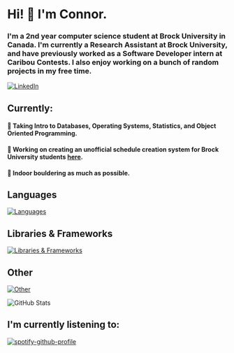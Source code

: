 # Hi! 👋 I'm Connor.

### I'm a 2nd year computer science student at Brock University in Canada.  I'm currently a Research Assistant at Brock University, and have previously worked as a Software Developer intern at Caribou Contests.  I also enjoy working on a bunch of random projects in my free time.

[![LinkedIn](https://skillicons.dev/icons?i=linkedin)](https://www.linkedin.com/in/connor-bernard/)

## Currently:
#### 🤔 Taking Intro to Databases, Operating Systems, Statistics, and Object Oriented Programming.
#### 🔨 Working on creating an unofficial schedule creation system for Brock University students [here](https://github.com/iOlivers/BrockTimeTable).
#### 🧗 Indoor bouldering as much as possible.

## Languages
[![Languages](https://skillicons.dev/icons?i=java,python,html,css,js,ts,php,latex)](https://www.github.com/condyl)

## Libraries & Frameworks
[![Libraries & Frameworks](https://skillicons.dev/icons?i=react,django,flask,threejs,selenium,tailwind,spring)](https://www.github.com/condyl)

## Other
[![Other](https://skillicons.dev/icons?i=mysql,mongodb,sqlite,vite,bootstrap,regex,vercel)](https://www.github.com/condyl)

![GitHub Stats](https://github-readme-streak-stats.herokuapp.com/?user=condyl&theme=dark&hide_border=true)

## I'm currently listening to: 
[![spotify-github-profile](https://spotify-github-profile.kittinanx.com/api/view?uid=kspbn665giwepk7zpurzmoim3&cover_image=true&theme=natemoo-re&show_offline=true&background_color=121212&interchange=false&bar_color=53b14f&bar_color_cover=false)](https://spotify-github-profile.kittinanx.com/api/view?uid=kspbn665giwepk7zpurzmoim3&redirect=true)
